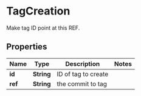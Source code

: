 

# TagCreation

Make tag ID point at this REF.

## Properties

Name | Type | Description | Notes
------------ | ------------- | ------------- | -------------
**id** | **String** | ID of tag to create | 
**ref** | **String** | the commit to tag | 




